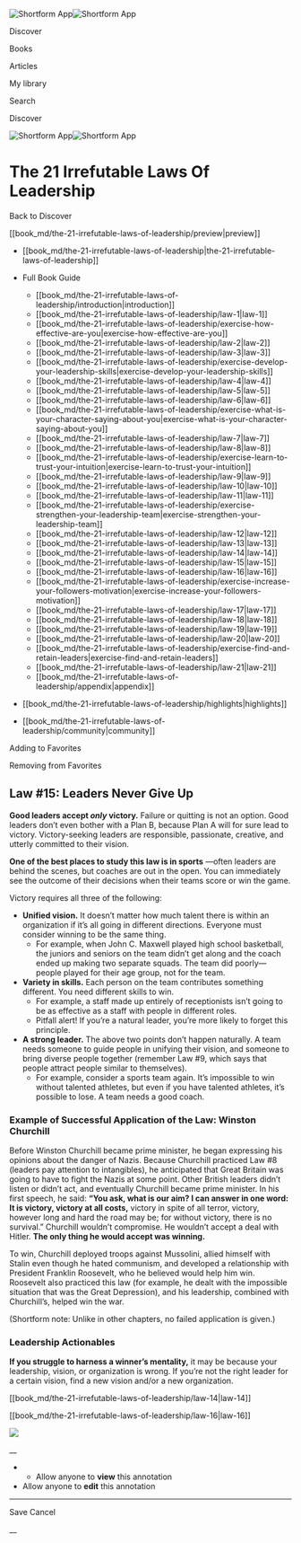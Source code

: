 ![Shortform App](/img/logo.36a2399e.svg)![Shortform App](/img/logo-dark.70c1b072.svg)

Discover

Books

Articles

My library

Search

Discover

![Shortform App](/img/logo.36a2399e.svg)![Shortform App](/img/logo-dark.70c1b072.svg)

# The 21 Irrefutable Laws Of Leadership

Back to Discover

[[book_md/the-21-irrefutable-laws-of-leadership/preview|preview]]

  * [[book_md/the-21-irrefutable-laws-of-leadership|the-21-irrefutable-laws-of-leadership]]
  * Full Book Guide

    * [[book_md/the-21-irrefutable-laws-of-leadership/introduction|introduction]]
    * [[book_md/the-21-irrefutable-laws-of-leadership/law-1|law-1]]
    * [[book_md/the-21-irrefutable-laws-of-leadership/exercise-how-effective-are-you|exercise-how-effective-are-you]]
    * [[book_md/the-21-irrefutable-laws-of-leadership/law-2|law-2]]
    * [[book_md/the-21-irrefutable-laws-of-leadership/law-3|law-3]]
    * [[book_md/the-21-irrefutable-laws-of-leadership/exercise-develop-your-leadership-skills|exercise-develop-your-leadership-skills]]
    * [[book_md/the-21-irrefutable-laws-of-leadership/law-4|law-4]]
    * [[book_md/the-21-irrefutable-laws-of-leadership/law-5|law-5]]
    * [[book_md/the-21-irrefutable-laws-of-leadership/law-6|law-6]]
    * [[book_md/the-21-irrefutable-laws-of-leadership/exercise-what-is-your-character-saying-about-you|exercise-what-is-your-character-saying-about-you]]
    * [[book_md/the-21-irrefutable-laws-of-leadership/law-7|law-7]]
    * [[book_md/the-21-irrefutable-laws-of-leadership/law-8|law-8]]
    * [[book_md/the-21-irrefutable-laws-of-leadership/exercise-learn-to-trust-your-intuition|exercise-learn-to-trust-your-intuition]]
    * [[book_md/the-21-irrefutable-laws-of-leadership/law-9|law-9]]
    * [[book_md/the-21-irrefutable-laws-of-leadership/law-10|law-10]]
    * [[book_md/the-21-irrefutable-laws-of-leadership/law-11|law-11]]
    * [[book_md/the-21-irrefutable-laws-of-leadership/exercise-strengthen-your-leadership-team|exercise-strengthen-your-leadership-team]]
    * [[book_md/the-21-irrefutable-laws-of-leadership/law-12|law-12]]
    * [[book_md/the-21-irrefutable-laws-of-leadership/law-13|law-13]]
    * [[book_md/the-21-irrefutable-laws-of-leadership/law-14|law-14]]
    * [[book_md/the-21-irrefutable-laws-of-leadership/law-15|law-15]]
    * [[book_md/the-21-irrefutable-laws-of-leadership/law-16|law-16]]
    * [[book_md/the-21-irrefutable-laws-of-leadership/exercise-increase-your-followers-motivation|exercise-increase-your-followers-motivation]]
    * [[book_md/the-21-irrefutable-laws-of-leadership/law-17|law-17]]
    * [[book_md/the-21-irrefutable-laws-of-leadership/law-18|law-18]]
    * [[book_md/the-21-irrefutable-laws-of-leadership/law-19|law-19]]
    * [[book_md/the-21-irrefutable-laws-of-leadership/law-20|law-20]]
    * [[book_md/the-21-irrefutable-laws-of-leadership/exercise-find-and-retain-leaders|exercise-find-and-retain-leaders]]
    * [[book_md/the-21-irrefutable-laws-of-leadership/law-21|law-21]]
    * [[book_md/the-21-irrefutable-laws-of-leadership/appendix|appendix]]
  * [[book_md/the-21-irrefutable-laws-of-leadership/highlights|highlights]]
  * [[book_md/the-21-irrefutable-laws-of-leadership/community|community]]



Adding to Favorites 

Removing from Favorites 

## Law #15: Leaders Never Give Up

**Good leaders accept _only_ victory.** Failure or quitting is not an option. Good leaders don’t even bother with a Plan B, because Plan A will for sure lead to victory. Victory-seeking leaders are responsible, passionate, creative, and utterly committed to their vision.

**One of the best places to study this law is in sports** —often leaders are behind the scenes, but coaches are out in the open. You can immediately see the outcome of their decisions when their teams score or win the game.

Victory requires all three of the following:

  * **Unified vision.** It doesn’t matter how much talent there is within an organization if it’s all going in different directions. Everyone must consider winning to be the same thing.
    * For example, when John C. Maxwell played high school basketball, the juniors and seniors on the team didn’t get along and the coach ended up making two separate squads. The team did poorly—people played for their age group, not for the team. 
  * **Variety in skills.** Each person on the team contributes something different. You need different skills to win.
    * For example, a staff made up entirely of receptionists isn’t going to be as effective as a staff with people in different roles.
    * Pitfall alert! If you’re a natural leader, you’re more likely to forget this principle.
  * **A strong leader.** The above two points don’t happen naturally. A team needs someone to guide people in unifying their vision, and someone to bring diverse people together (remember Law #9, which says that people attract people similar to themselves).
    * For example, consider a sports team again. It’s impossible to win without talented athletes, but even if you have talented athletes, it’s possible to lose. A team needs a good coach.



### Example of Successful Application of the Law: Winston Churchill

Before Winston Churchill became prime minister, he began expressing his opinions about the danger of Nazis. Because Churchill practiced Law #8 (leaders pay attention to intangibles), he anticipated that Great Britain was going to have to fight the Nazis at some point. Other British leaders didn’t listen or didn’t act, and eventually Churchill became prime minister. In his first speech, he said: **“You ask, what is our aim? I can answer in one word: It is victory, victory at all costs,** victory in spite of all terror, victory, however long and hard the road may be; for without victory, there is no survival.” Churchill wouldn’t compromise. He wouldn’t accept a deal with Hitler. **The only thing he would accept was winning.**

To win, Churchill deployed troops against Mussolini, allied himself with Stalin even though he hated communism, and developed a relationship with President Franklin Roosevelt, who he believed would help him win. Roosevelt also practiced this law (for example, he dealt with the impossible situation that was the Great Depression), and his leadership, combined with Churchill’s, helped win the war.

(Shortform note: Unlike in other chapters, no failed application is given.)

### Leadership Actionables

**If you struggle to harness a winner’s mentality,** it may be because your leadership, vision, or organization is wrong. If you’re not the right leader for a certain vision, find a new vision and/or a new organization.

[[book_md/the-21-irrefutable-laws-of-leadership/law-14|law-14]]

[[book_md/the-21-irrefutable-laws-of-leadership/law-16|law-16]]

![](https://bat.bing.com/action/0?ti=56018282&Ver=2&mid=24087e0c-796d-4c05-9a57-f9014794a6ce&sid=f30c5e70639211ee87d33f0876d93783&vid=f30c9700639211eeb3a75d830392c94f&vids=0&msclkid=N&pi=0&lg=en-US&sw=800&sh=600&sc=24&nwd=1&tl=Shortform%20%7C%20Book&p=https%3A%2F%2Fwww.shortform.com%2Fapp%2Fbook%2Fthe-21-irrefutable-laws-of-leadership%2Flaw-15&r=&lt=292&evt=pageLoad&sv=1&rn=848625)

__

  *   * Allow anyone to **view** this annotation
  * Allow anyone to **edit** this annotation



* * *

Save Cancel

__



